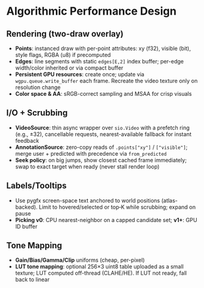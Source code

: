 # Algorithmic Performance Design

## Rendering (two-draw overlay)
- **Points**: instanced draw with per-point attributes: xy (f32), visible (bit), style flags, RGBA (u8) if precomputed
- **Edges**: line segments with static `edges[E,2]` index buffer; per-edge width/color inherited or via compact buffer
- **Persistent GPU resources**: create once; update via `wgpu.queue.write_buffer` each frame. Recreate the video texture only on resolution change
- **Color space & AA**: sRGB-correct sampling and MSAA for crisp visuals

## I/O + Scrubbing
- **VideoSource**: thin async wrapper over `sio.Video` with a prefetch ring (e.g., ±32), cancellable requests, nearest-available fallback for instant feedback
- **AnnotationSource**: zero-copy reads of `.points["xy"]` / `["visible"]`; merge user + predicted with precedence via `from_predicted`
- **Seek policy**: on big jumps, show closest cached frame immediately; swap to exact target when ready (never stall render loop)

## Labels/Tooltips
- Use pygfx screen-space text anchored to world positions (atlas-backed). Limit to hovered/selected or top‑K while scrubbing; expand on pause
- **Picking v0**: CPU nearest-neighbor on a capped candidate set; **v1+**: GPU ID buffer

## Tone Mapping
- **Gain/Bias/Gamma/Clip** uniforms (cheap, per-pixel)
- **LUT tone mapping**: optional 256×3 uint8 table uploaded as a small texture; LUT computed off-thread (CLAHE/HE). If LUT not ready, fall back to linear